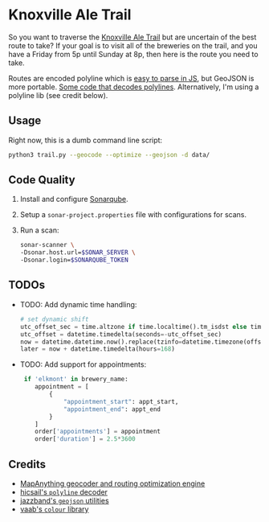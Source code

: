 # Knoxville Ale Trail

So you want to traverse the [Knoxville Ale Trail](https://knoxvillebrewers.com/ale-trail/) but are uncertain of the best route to take? If your goal is to visit all of the breweries on the trail, and you have a Friday from 5p until Sunday at 8p, then here is the route you need to take.

Routes are encoded polyline which is [easy to parse in JS](https://github.com/mapbox/polyline), but GeoJSON is more portable. [Some code that decodes polylines](https://gist.github.com/signed0/2031157). Alternatively, I'm using a polyline lib (see credit below).

## Usage

Right now, this is a dumb command line script:

```bash
python3 trail.py --geocode --optimize --geojson -d data/
```

## Code Quality

1. Install and configure [Sonarqube](https://docs.sonarqube.org/latest/).

2. Setup a `sonar-project.properties` file with configurations for scans.

3. Run a scan:

    ```bash
    sonar-scanner \
    -Dsonar.host.url=$SONAR_SERVER \
    -Dsonar.login=$SONARQUBE_TOKEN
    ```

## TODOs

* TODO: Add dynamic time handling:

    ```python
    # set dynamic shift
    utc_offset_sec = time.altzone if time.localtime().tm_isdst else time.timezone
    utc_offset = datetime.timedelta(seconds=-utc_offset_sec)
    now = datetime.datetime.now().replace(tzinfo=datetime.timezone(offset=utc_offset))
    later = now + datetime.timedelta(hours=168)
    ```

* TODO: Add support for appointments:

    ```python
     if 'elkmont' in brewery_name:
        appointment = [
            {
                "appointment_start": appt_start,
                "appointment_end": appt_end
            }
        ]
        order['appointments'] = appointment
        order['duration'] = 2.5*3600
    ```

## Credits

* [MapAnything geocoder and routing optimization engine](https://developer.mapanything.com/)
* [hicsail's `polyline` decoder](https://github.com/hicsail/polyline)
* [jazzband's `geojson` utilities](https://github.com/jazzband/geojson)
* [vaab's `colour` library](https://github.com/vaab/colour)
